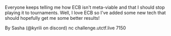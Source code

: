 Everyone keeps telling me how ECB isn't meta-viable and that I should stop playing it to tournaments. Well, I love ECB so I've added some new tech that should hopefully get me some better results!

By Sasha (@kyrili on discord)
nc challenge.utctf.live 7150 
